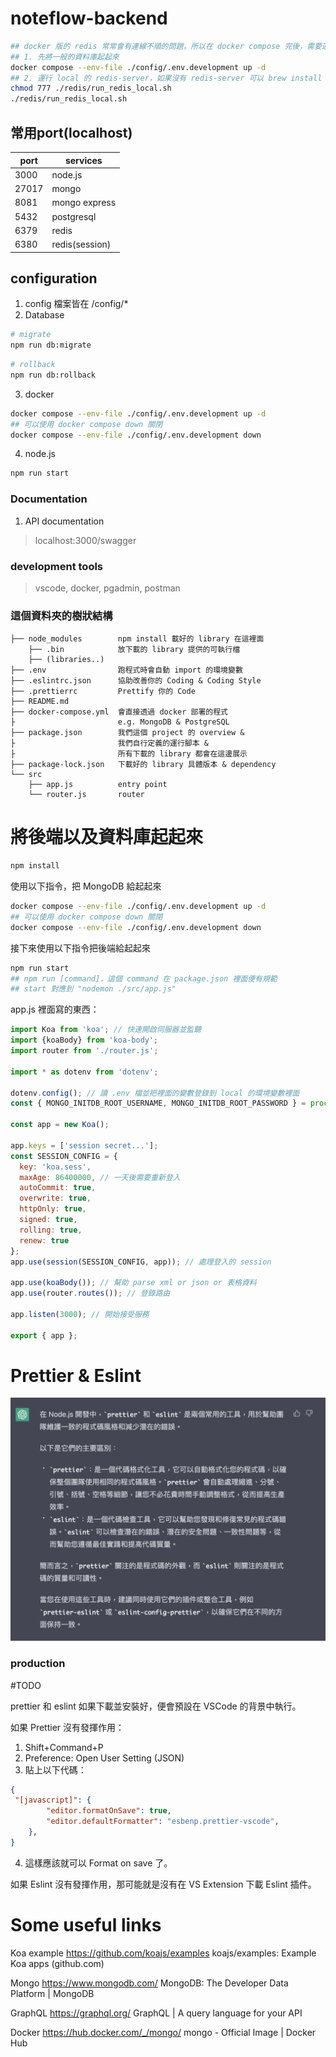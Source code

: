 # noteflow-backend

```bash
## docker 版的 redis 常常會有連線不順的問題，所以在 docker compose 完後，需要運行另一個腳本：
## 1. 先將一般的資料庫起起來
docker compose --env-file ./config/.env.development up -d
## 2. 運行 local 的 redis-server，如果沒有 redis-server 可以 brew install redis
chmod 777 ./redis/run_redis_local.sh
./redis/run_redis_local.sh
```

## 常用port(localhost)
|  port   | services  |
|  ----  | ----  |
| 3000  | node.js |
| 27017  | mongo |
| 8081  | mongo express |
| 5432  | postgresql |
| 6379  | redis |
| 6380  | redis(session) |

## configuration
1. config 檔案皆在 /config/*
2. Database
```bash
# migrate
npm run db:migrate
```

```bash
# rollback
npm run db:rollback
```

3. docker
```bash
docker compose --env-file ./config/.env.development up -d
## 可以使用 docker compose down 關閉
docker compose --env-file ./config/.env.development down
```

4. node.js
```bash
npm run start
```

### Documentation
1. API documentation
> localhost:3000/swagger

### development tools
> vscode, docker, pgadmin, postman

### 這個資料夾的樹狀結構
```
├── node_modules        npm install 載好的 library 在這裡面
    ├── .bin            放下載的 library 提供的可執行檔
    ├── (libraries..)
├── .env                跑程式時會自動 import 的環境變數
├── .eslintrc.json      協助改善你的 Coding & Coding Style
├── .prettierrc         Prettify 你的 Code
├── README.md
├── docker-compose.yml  會直接透過 docker 部署的程式
├                       e.g. MongoDB & PostgreSQL
├── package.json        我們這個 project 的 overview &
├                       我們自行定義的運行腳本 &
├                       所有下載的 library 都會在這邊展示
├── package-lock.json   下載好的 library 具體版本 & dependency
└── src
    ├── app.js          entry point
    └── router.js       router
```

# 將後端以及資料庫起起來

```bash
npm install
```

使用以下指令，把 MongoDB 給起起來
```bash
docker compose --env-file ./config/.env.development up -d
## 可以使用 docker compose down 關閉
docker compose --env-file ./config/.env.development down
```

接下來使用以下指令把後端給起起來
```bash
npm run start
## npm run [command]，這個 command 在 package.json 裡面便有規範
## start 對應到 "nodemon ./src/app.js"
```

app.js 裡面寫的東西：

```js
import Koa from 'koa'; // 快速開啟伺服器並監聽
import {koaBody} from 'koa-body';
import router from './router.js';

import * as dotenv from 'dotenv';

dotenv.config(); // 讀 .env 檔並把裡面的變數登錄到 local 的環境變數裡面
const { MONGO_INITDB_ROOT_USERNAME, MONGO_INITDB_ROOT_PASSWORD } = process.env; // 把登錄進去的變數給取出來

const app = new Koa();

app.keys = ['session secret...'];
const SESSION_CONFIG = {
  key: 'koa.sess',
  maxAge: 86400000, // 一天後需要重新登入
  autoCommit: true,
  overwrite: true,
  httpOnly: true,
  signed: true,
  rolling: true,
  renew: true
};
app.use(session(SESSION_CONFIG, app)); // 處理登入的 session

app.use(koaBody()); // 幫助 parse xml or json or 表格資料
app.use(router.routes()); // 登錄路由

app.listen(3000); // 開始接受服務

export { app };

```

# Prettier & Eslint
![兩者之間的比較](static/prettier_eslint.png)

### production
#TODO

prettier 和 eslint 如果下載並安裝好，便會預設在 VSCode 的背景中執行。

如果 Prettier 沒有發揮作用：

1. Shift+Command+P
2. Preference: Open User Setting (JSON)
3. 貼上以下代碼：
```json
{
 "[javascript]": {
        "editor.formatOnSave": true,
        "editor.defaultFormatter": "esbenp.prettier-vscode",
    },
}
```
4. 這樣應該就可以 Format on save 了。

如果 Eslint 沒有發揮作用，那可能就是沒有在 VS Extension 下載 Eslint 插件。


# Some useful links
Koa example
https://github.com/koajs/examples
koajs/examples: Example Koa apps (github.com)

Mongo
https://www.mongodb.com/
MongoDB: The Developer Data Platform | MongoDB

GraphQL
https://graphql.org/
GraphQL | A query language for your API

Docker
https://hub.docker.com/_/mongo/
mongo - Official Image | Docker Hub
